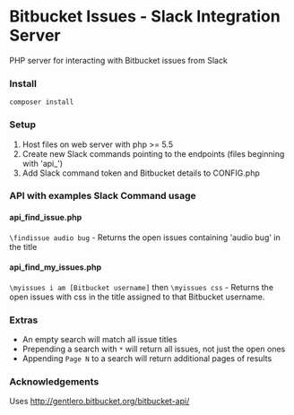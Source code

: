 # Bitbucket Issues - Slack Integration Server
PHP server for interacting with Bitbucket issues from Slack

### Install
`composer install`

### Setup
1. Host files on web server with php >= 5.5
2. Create new Slack commands pointing to the endpoints (files beginning with 'api_')
3. Add Slack command token and Bitbucket details to CONFIG.php

### API with examples Slack Command usage
#### api_find_issue.php
`\findissue audio bug`  - Returns the open issues containing 'audio bug' in the title

#### api_find_my_issues.php
`\myissues i am [Bitbucket username]` then `\myissues css` - Returns the open issues with css in the title assigned to that Bitbucket username.

### Extras
- An empty search will match all issue titles
- Prepending a search with `*` will return all issues, not just the open ones
- Appending `Page N` to a search will return additional pages of results


### Acknowledgements
Uses http://gentlero.bitbucket.org/bitbucket-api/
